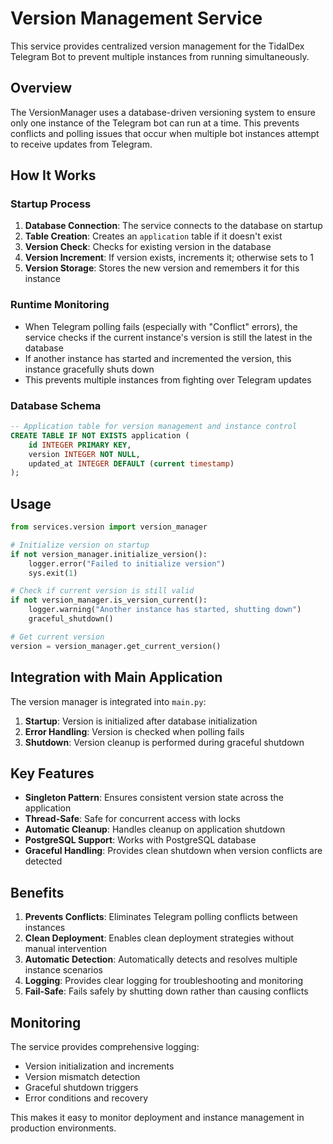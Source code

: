 # Version Management Service

This service provides centralized version management for the TidalDex Telegram Bot to prevent multiple instances from running simultaneously.

## Overview

The VersionManager uses a database-driven versioning system to ensure only one instance of the Telegram bot can run at a time. This prevents conflicts and polling issues that occur when multiple bot instances attempt to receive updates from Telegram.

## How It Works

### Startup Process

1. **Database Connection**: The service connects to the database on startup
2. **Table Creation**: Creates an `application` table if it doesn't exist
3. **Version Check**: Checks for existing version in the database
4. **Version Increment**: If version exists, increments it; otherwise sets to 1
5. **Version Storage**: Stores the new version and remembers it for this instance

### Runtime Monitoring

- When Telegram polling fails (especially with "Conflict" errors), the service checks if the current instance's version is still the latest in the database
- If another instance has started and incremented the version, this instance gracefully shuts down
- This prevents multiple instances from fighting over Telegram updates

### Database Schema

```sql
-- Application table for version management and instance control
CREATE TABLE IF NOT EXISTS application (
    id INTEGER PRIMARY KEY,
    version INTEGER NOT NULL,
    updated_at INTEGER DEFAULT (current timestamp)
);
```

## Usage

```python
from services.version import version_manager

# Initialize version on startup
if not version_manager.initialize_version():
    logger.error("Failed to initialize version")
    sys.exit(1)

# Check if current version is still valid
if not version_manager.is_version_current():
    logger.warning("Another instance has started, shutting down")
    graceful_shutdown()

# Get current version
version = version_manager.get_current_version()
```

## Integration with Main Application

The version manager is integrated into `main.py`:

1. **Startup**: Version is initialized after database initialization
2. **Error Handling**: Version is checked when polling fails
3. **Shutdown**: Version cleanup is performed during graceful shutdown

## Key Features

- **Singleton Pattern**: Ensures consistent version state across the application
- **Thread-Safe**: Safe for concurrent access with locks
- **Automatic Cleanup**: Handles cleanup on application shutdown
- **PostgreSQL Support**: Works with PostgreSQL database
- **Graceful Handling**: Provides clean shutdown when version conflicts are detected

## Benefits

1. **Prevents Conflicts**: Eliminates Telegram polling conflicts between instances
2. **Clean Deployment**: Enables clean deployment strategies without manual intervention
3. **Automatic Detection**: Automatically detects and resolves multiple instance scenarios
4. **Logging**: Provides clear logging for troubleshooting and monitoring
5. **Fail-Safe**: Fails safely by shutting down rather than causing conflicts

## Monitoring

The service provides comprehensive logging:

- Version initialization and increments
- Version mismatch detection
- Graceful shutdown triggers
- Error conditions and recovery

This makes it easy to monitor deployment and instance management in production environments.
